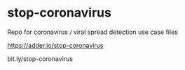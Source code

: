 # stop-coronavirus
Repo for coronavirus / viral spread detection use case files

https://adder.io/stop-coronavirus

bit.ly/stop-coronavirus

